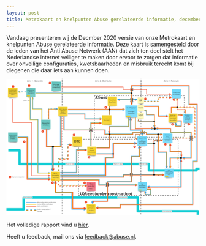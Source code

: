 ```yaml
---
layout: post
title: Metrokaart en knelpunten Abuse gerelateerde informatie, december 2020
---
```

Vandaag presenteren wij de Decmber 2020 versie van onze Metrokaart en knelpunten Abuse gerelateerde informatie. Deze kaart is samengesteld door de leden van het Anti Abuse Netwerk (AAN) dat zich ten doel stelt het Nederlandse internet veiliger te maken door ervoor te zorgen dat informatie over onveilige configuraties, kwetsbaarheden en misbruik terecht komt bij diegenen die daar iets aan kunnen doen.


[<img class="responsive-img" src="/assets/img/metro_202010.jpg" alt="Metrokaart 12-2020">](/assets/img/metro_202012.jpg)

Het volledige rapport vind u [hier](/publicaties/metrokaart-december-2020.html).

Heeft u feedback, mail ons via feedback@abuse.nl.
